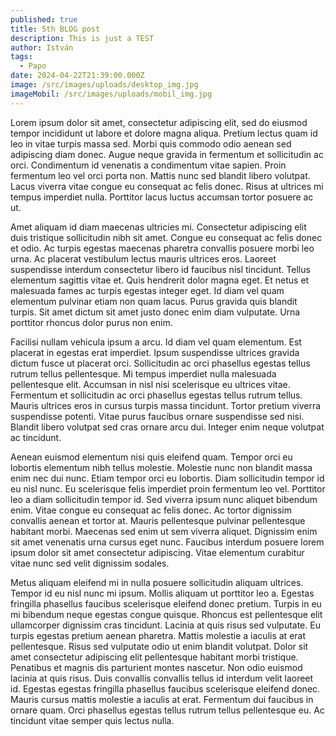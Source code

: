 ```yaml
---
published: true
title: 5th BLOG post
description: This is just a TEST
author: István
tags:
  - Papo
date: 2024-04-22T21:39:00.000Z
image: /src/images/uploads/desktop_img.jpg
imageMobil: /src/images/uploads/mobil_img.jpg
---
```


Lorem ipsum dolor sit amet, consectetur adipiscing elit, sed do eiusmod tempor incididunt ut labore et dolore magna
aliqua. Pretium lectus quam id leo in vitae turpis massa sed. Morbi quis commodo odio aenean sed adipiscing diam donec.
Augue neque gravida in fermentum et sollicitudin ac orci. Condimentum id venenatis a condimentum vitae sapien. Proin
fermentum leo vel orci porta non. Mattis nunc sed blandit libero volutpat. Lacus viverra vitae congue eu consequat ac
felis donec. Risus at ultrices mi tempus imperdiet nulla. Porttitor lacus luctus accumsan tortor posuere ac ut.

Amet aliquam id diam maecenas ultricies mi. Consectetur adipiscing elit duis tristique sollicitudin nibh sit amet.
Congue eu consequat ac felis donec et odio. Ac turpis egestas maecenas pharetra convallis posuere morbi leo urna. Ac
placerat vestibulum lectus mauris ultrices eros. Laoreet suspendisse interdum consectetur libero id faucibus nisl
tincidunt. Tellus elementum sagittis vitae et. Quis hendrerit dolor magna eget. Et netus et malesuada fames ac turpis
egestas integer eget. Id diam vel quam elementum pulvinar etiam non quam lacus. Purus gravida quis blandit turpis. Sit
amet dictum sit amet justo donec enim diam vulputate. Urna porttitor rhoncus dolor purus non enim.

Facilisi nullam vehicula ipsum a arcu. Id diam vel quam elementum. Est placerat in egestas erat imperdiet. Ipsum
suspendisse ultrices gravida dictum fusce ut placerat orci. Sollicitudin ac orci phasellus egestas tellus rutrum tellus
pellentesque. Mi tempus imperdiet nulla malesuada pellentesque elit. Accumsan in nisl nisi scelerisque eu ultrices
vitae. Fermentum et sollicitudin ac orci phasellus egestas tellus rutrum tellus. Mauris ultrices eros in cursus turpis
massa tincidunt. Tortor pretium viverra suspendisse potenti. Vitae purus faucibus ornare suspendisse sed nisi. Blandit
libero volutpat sed cras ornare arcu dui. Integer enim neque volutpat ac tincidunt.

Aenean euismod elementum nisi quis eleifend quam. Tempor orci eu lobortis elementum nibh tellus molestie. Molestie nunc
non blandit massa enim nec dui nunc. Etiam tempor orci eu lobortis. Diam sollicitudin tempor id eu nisl nunc. Eu
scelerisque felis imperdiet proin fermentum leo vel. Porttitor leo a diam sollicitudin tempor id. Sed viverra ipsum nunc
aliquet bibendum enim. Vitae congue eu consequat ac felis donec. Ac tortor dignissim convallis aenean et tortor at.
Mauris pellentesque pulvinar pellentesque habitant morbi. Maecenas sed enim ut sem viverra aliquet. Dignissim enim sit
amet venenatis urna cursus eget nunc. Faucibus interdum posuere lorem ipsum dolor sit amet consectetur adipiscing. Vitae
elementum curabitur vitae nunc sed velit dignissim sodales.

Metus aliquam eleifend mi in nulla posuere sollicitudin aliquam ultrices. Tempor id eu nisl nunc mi ipsum. Mollis
aliquam ut porttitor leo a. Egestas fringilla phasellus faucibus scelerisque eleifend donec pretium. Turpis in eu mi
bibendum neque egestas congue quisque. Rhoncus est pellentesque elit ullamcorper dignissim cras tincidunt. Lacinia at
quis risus sed vulputate. Eu turpis egestas pretium aenean pharetra. Mattis molestie a iaculis at erat pellentesque.
Risus sed vulputate odio ut enim blandit volutpat. Dolor sit amet consectetur adipiscing elit pellentesque habitant
morbi tristique. Penatibus et magnis dis parturient montes nascetur. Non odio euismod lacinia at quis risus. Duis
convallis convallis tellus id interdum velit laoreet id. Egestas egestas fringilla phasellus faucibus scelerisque
eleifend donec. Mauris cursus mattis molestie a iaculis at erat. Fermentum dui faucibus in ornare quam. Orci phasellus
egestas tellus rutrum tellus pellentesque eu. Ac tincidunt vitae semper quis lectus nulla.
